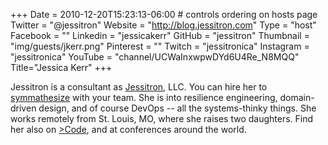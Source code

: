 +++
Date = 2010-12-20T15:23:13-06:00 # controls ordering on hosts page
Twitter = "@jessitron"
Website = "http://blog.jessitron.com"
Type = "host"
Facebook = ""
Linkedin = "jessicakerr"
GitHub = "jessitron"
Thumbnail = "img/guests/jkerr.png"
Pinterest = ""
Twitch = "jessitronica"
Instagram = "jessitronica"
YouTube = "channel/UCWaInxwpwDYd6U4Re_N8MQQ"
Title="Jessica Kerr"
+++

<!-- bio self -->

Jessitron is a consultant as [Jessitron](https://blog.jessitron.com), LLC. You can hire her to [symmathesize]((https://blog.jessitron.com/2018/10/25/symmathecist-n/)) with your team.
She is into resilience engineering, domain-driven design, and of course DevOps -- all the systems-thinky things.
She works remotely from St. Louis, MO, where she raises two daughters. Find her also on [&gt;Code](https://greaterthancode.com), and at 
conferences around the world.
